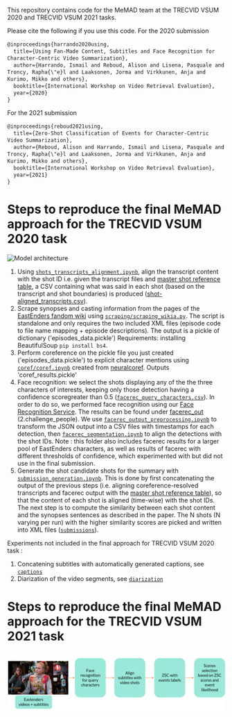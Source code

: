 This repository contains code for the MeMAD team at the TRECVID VSUM 2020 and TRECVID VSUM 2021 tasks.



Please cite the following if you use this code.
For the 2020 submission
```
@inproceedings{harrando2020using,
  title={Using Fan-Made Content, Subtitles and Face Recognition for Character-Centric Video Summarization},
  author={Harrando, Ismail and Reboud, Alison and Lisena, Pasquale and Troncy, Rapha{\"e}l and Laaksonen, Jorma and Virkkunen, Anja and Kurimo, Mikko and others},
  booktitle={International Workshop on Video Retrieval Evaluation},
  year={2020}
}
```

For the 2021 submission
```
@inproceedings{reboud2021using,
  title={Zero-Shot Classification of Events for Character-Centric Video Summarization},
  author={Reboud, Alison and Harrando, Ismail and Lisena, Pasquale and Troncy, Rapha{\"e}l and Laaksonen, Jorma and Virkkunen, Anja and Kurimo, Mikko and others},
  booktitle={International Workshop on Video Retrieval Evaluation},
  year={2021}
}
```

# Steps to reproduce the final MeMAD approach for the TRECVID VSUM 2020 task

![Model architecture](vsum.jpg)

1) Using [`shots_transcripts_alignment.ipynb`](./transcripts/shots_transcripts_alignment.ipynb), align the transcript content with the shot ID i.e. given the transcript files and [master shot reference table](./facerec_segment/eastenders.masterShotReferenceTable.txt), a CSV containing what was said in each shot (based on the transcript and shot boundaries) is produced ([shot-aligned_transcripts.csv](./transcripts/shot-aligned_transcripts.csv)).
2) Scrape synopses and casting information from the pages of the [EastEnders fandom wiki](https://eastenders.fandom.com/wiki/) using
[`scraping/scraping_wikia.py`](./scraping/scraping_wikia.py).
The script is standalone and only requires the two included XML files (episode code to file name mapping + episode descriptions). 
The output is a pickle of dictionary ('episodes_data.pickle') Requirements: installing BeautifulSoup `pip install bs4`.
2) Perform coreference on the pickle file you just created ('episodes_data.pickle') to explicit character mentions using [`coref/coref.ipynb`](./coref/coref.ipynb) created from [neuralcoref](https://github.com/huggingface/neuralcoref). Outputs 'coref_results.pickle'
3) Face recognition: we select the shots displaying any of the the three characters of interests, keeping only those detection having a confidence scoregreater than 0.5 ([`facerec_query_characters.csv`](./facerec_segment/facerec_query_characters.csv)).
In order to do so, we performed face recognition using our  [Face Recognition Service](https://github.com/D2KLab/FaceRec). The results can be found under [facerec_out](./facerec_out) (2.challenge_people). We use [`facerec_output_preprocessing.ipynb`](./facerec_segmentation/facerec_output_preprocessing.ipynb) to transform the JSON output into a CSV files with timestamps for each detection, then  [`facerec_segmentation.ipynb`](./facerec_segmentation/facerec_segmentation.ipynb) to align the detections with the shot IDs.
Note : this folder also includes facerec results for a larger pool of EastEnders characters, as well as results of facerec with different thresholds of confidence, which experimented with but did not use in the final submission.
4) Generate the shot candidate shots for the summary with [`submission_generation.ipynb`](./submission/submission_generation.ipynb). This is done by first concatenating the output of the previous steps (i.e. aligning coreference-resolved transcripts and facerec output with the [master shot reference table](./facerec_segment/eastenders.masterShotReferenceTable.txt)), so that the content of each shot is aligned (time-wise) with the shot IDs. The next step is to compute the similarity between each shot content and the synopses sentences as described in the paper. The N shots (N varying per run) with the higher similarity scores are picked and written into XML files ([`submissions`](./submission/xml)).

Experiments not included in the final approach for TRECVID VSUM 2020 task : 

1) Concatening subtitles with automatically generated captions, see [`captions`](./captions)
2) Diarization of the video segments, see [`diarization`](./diarization)


# Steps to reproduce the final MeMAD approach for the TRECVID VSUM 2021 task

![Model architecture](vsum_21.png)
